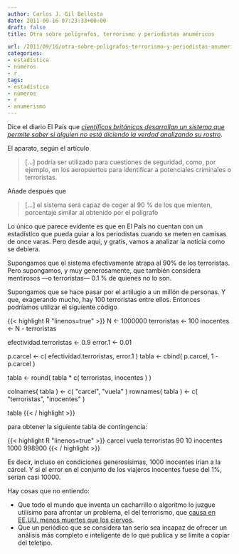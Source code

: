 ```yaml
---
author: Carlos J. Gil Bellosta
date: 2011-09-16 07:23:33+00:00
draft: false
title: Otra sobre polígrafos, terrorismo y periodistas anuméricos

url: /2011/09/16/otra-sobre-poligrafos-terrorismo-y-periodistas-anumericos/
categories:
- estadística
- números
- r
tags:
- estadística
- números
- r
- anumerismo
---
```


Dice el diario El País que [_científicos británicos desarrollan un sistema que permite saber si alguien no está diciendo la verdad analizando su rostro_](http://www.elpais.com/articulo/sociedad/Mentiroso/cara/elpepusoc/20110914elpepusoc_1/Tes).

El aparato, según el artículo



>[...] podría ser utilizado para cuestiones de seguridad, como, por ejemplo, en los aeropuertos para identificar a potenciales criminales o terroristas.



Añade después que


>[...] el sistema será capaz de coger al 90 % de los que mienten, porcentaje similar al obtenido por el polígrafo



Lo único que parece evidente es que en El País no cuentan con un estadístico que pueda guiar a los periodistas cuando se meten en camisas de once varas. Pero desde aquí, y gratis, vamos a analizar la noticia como se debiera.

Supongamos que el sistema efectivamente atrapa al 90% de los terroristas. Pero supongamos, y muy generosamente, que también considera mentirosos —o terroristas— 0.1 % de quienes no lo son.

Supongamos que se hace pasar por el artilugio a un millón de personas. Y que, exagerando mucho, hay 100 terroristas entre ellos. Entonces podríamos utilizar el siguiente código


{{< highlight R "linenos=true" >}}
N <- 1000000
terroristas <- 100
inocentes <- N - terroristas

efectividad.terroristas <- 0.9
error.1 <- 0.01

p.carcel <- c( efectividad.terroristas, error.1 )
tabla <- cbind( p.carcel, 1 - p.carcel )

tabla <- round( tabla * c( terroristas, inocentes ) )

colnames( tabla ) <- c( "carcel", "vuela" )
rownames( tabla ) <- c( "terroristas", "inocentes" )

tabla
{{< / highlight >}}


para obtener la siguiente tabla de contingencia:



{{< highlight R "linenos=true" >}}
            carcel  vuela
terroristas     90     10
inocentes     1000 998900
{{< / highlight >}}



Es decir, incluso en condiciones generosísimas, 1000 inocentes irían a la cárcel. Y si el error en el conjunto de los viajeros inocentes fuese del 1%, serían casi 10000.

Hay cosas que no entiendo:



* Que todo el mundo que inventa un cacharrillo o algoritmo lo juzgue utilísimo para afrontar un problema, el del terrorismo, que [causa en EE.UU. menos muertes que los ciervos](http://www.datanalytics.com/blog/2011/05/10/1989/).
* Que un periódico que se considera tan serio sea incapaz de ofrecer un análisis más completo e inteligente de lo que publica y se limite a copiar del teletipo.

